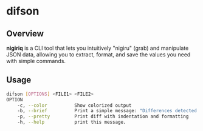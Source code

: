 # difson

## Overview
**nigiriq** is a CLI tool that lets you intuitively "nigiru" (grab) and manipulate JSON data, allowing you to extract, format, and save the values you need with simple commands.

## Usage

```sh
difson [OPTIONS] <FILE1> <FILE2>
OPTION
    -c, --color          Show colorized output
    -b, --brief          Print a simple message: "Differences detected." or "No differences found."
    -p, --pretty         Print diff with indentation and formatting
    -h, --help           print this message.
```